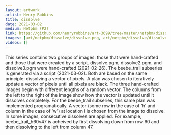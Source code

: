 ```yaml
---
layout: artwork
artist: Henry Robbins
title: dissolve
date: 2021-03-02
medium: Netpbm (P2)
link: https://github.com/henryrobbins/art-3699/tree/master/netpbm/dissolve
images: [art/netpbm/dissolve/dissolve.png, art/netpbm/dissolve/dissolve2.png, art/netpbm/dissolve/dissolve3.png, art/netpbm/dissolve/beebe_trail_h70.png, art/netpbm/dissolve/beebe_trail_h100.png, art/netpbm/dissolve/beebe_trail_h140.png, art/netpbm/dissolve/beebe_trail_v80.png, art/netpbm/dissolve/beebe_trail_h60v47.png, art/netpbm/dissolve/beebe_trail_h71v251.png]
videos: []
---
```

This series contains two groups of images: those that were hand-crafted and
those that were created by a script. dissolve.pgm, dissolve2.pgm, and
dissolve3.pgm were hand-crafted (2021-02-26). The beebe_trail subseries is
generated via a script (2021-03-02). Both are based on the same principle:
dissolving a vector of pixels. A plan was chosen to iteratively update a vector
of pixels until all pixels are black. The three hand-crafted images begin with
different lengths of a random vector. The columns from the left to the right of
the image show how the vector is updated until it dissolves completely. For the
beebe_trail subseries, this same plan was implemented programatically. A vector
(some row in the case of 'h' and column in the case of 'w') at location i is
chosen from the image to dissolve. In some images, consecutive dissolves are
applied. For example, beebe_trail_h60v47 is acheived by first dissolving down
from row 60 and then dissolving to the left from column 47.

